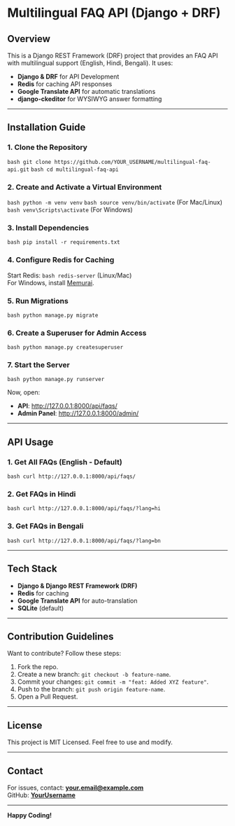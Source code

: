 # Multilingual FAQ API (Django + DRF)

## Overview
This is a Django REST Framework (DRF) project that provides an FAQ API with multilingual support (English, Hindi, Bengali). It uses:

- **Django & DRF** for API Development
- **Redis** for caching API responses
- **Google Translate API** for automatic translations
- **django-ckeditor** for WYSIWYG answer formatting

---

## Installation Guide

### 1. Clone the Repository
```bash git clone https://github.com/YOUR_USERNAME/multilingual-faq-api.git```
```bash cd multilingual-faq-api```

### 2. Create and Activate a Virtual Environment
```bash python -m venv venv```
```bash source venv/bin/activate``` (For Mac/Linux)  
```bash venv\Scripts\activate``` (For Windows)

### 3. Install Dependencies
```bash pip install -r requirements.txt```

### 4. Configure Redis for Caching
Start Redis:
```bash redis-server``` (Linux/Mac)  
For Windows, install [Memurai](https://www.memurai.com/).

### 5. Run Migrations
```bash python manage.py migrate```

### 6. Create a Superuser for Admin Access
```bash python manage.py createsuperuser```

### 7. Start the Server
```bash python manage.py runserver```

Now, open:
- **API**: http://127.0.0.1:8000/api/faqs/
- **Admin Panel**: http://127.0.0.1:8000/admin/

---

## API Usage

### 1. Get All FAQs (English - Default)
```bash curl http://127.0.0.1:8000/api/faqs/```

### 2. Get FAQs in Hindi
```bash curl http://127.0.0.1:8000/api/faqs/?lang=hi```

### 3. Get FAQs in Bengali
```bash curl http://127.0.0.1:8000/api/faqs/?lang=bn```

---

## Tech Stack
- **Django & Django REST Framework (DRF)**
- **Redis** for caching
- **Google Translate API** for auto-translation
- **SQLite** (default)

---

## Contribution Guidelines
Want to contribute? Follow these steps:
1. Fork the repo.
2. Create a new branch: `git checkout -b feature-name`.
3. Commit your changes: `git commit -m "feat: Added XYZ feature"`.
4. Push to the branch: `git push origin feature-name`.
5. Open a Pull Request.

---

## License
This project is MIT Licensed. Feel free to use and modify.

---

## Contact
For issues, contact: **your.email@example.com**  
GitHub: **[YourUsername](https://github.com/YourUsername)**

---

**Happy Coding!**